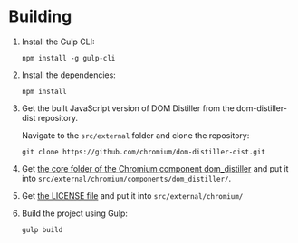 # Building

1. Install the Gulp CLI:

       npm install -g gulp-cli

2. Install the dependencies:

       npm install

3. Get the built JavaScript version of DOM Distiller from the dom-distiller-dist repository.

   Navigate to the `src/external` folder and clone the repository:

       git clone https://github.com/chromium/dom-distiller-dist.git

4. Get [the core folder of the Chromium component dom_distiller](https://chromium.googlesource.com/chromium/src/+archive/master/components/dom_distiller/core.tar.gz) and put it into `src/external/chromium/components/dom_distiller/`.

5. Get [the LICENSE file](https://chromium.googlesource.com/chromium/src/+/master/LICENSE) and put it into `src/external/chromium/`

6. Build the project using Gulp:

       gulp build

